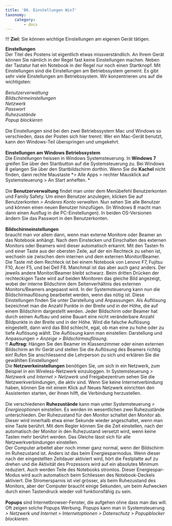 ```yaml
---
title: '06. Einstellungen Win7'
taxonomy:
    category:
        - docs
---
```


!!! **Ziel:** Sie können wichtige Einstellungen am eigenen Gerät tätigen.

**Einstellungen**<br>
Der Titel des Postens ist eigentlich etwas missverständlich. An Ihrem Gerät können Sie nämlich in der Regel fast keine Einstellungen machen. Neben der Tastatur hat ein Notebook in der Regel nur noch einen Startknopf. Mit Einstellungen sind die Einstellungen am Betriebssystem gemeint. Es gibt sehr viele Einstellungen am Betriebssystem. Wir konzentrieren uns auf die wichtigsten:<br><br>
*Benutzerverwaltung*<br>
*Bildschirmeinstellungen*<br>
*Netzwerk*<br>
*Passwort*<br>
*Ruhezustände*<br>
*Popup blockieren*<br><br>
Die Einstellungen sind bei den zwei Betriebssystem Mac und Windows so verschieden, dass der Posten sich hier trennt: Wer ein Mac-Gerät benutzt, kann den Windows-Teil überspringen und umgekehrt.<br><br>
**Einstellungen am Windows Betriebssystem**<br>
Die Einstellungen heissen in Windows Systemsteuerung. In **Windows 7** greifen Sie über den Startbutton auf die Systemsteuerung zu. Bei Windows 8 gelangen Sie über den Startbildschirm dorthin. Wenn Sie die **Kachel** nicht finden, dann rechte Maustaste *> Alle Apps > rechter Mausklick auf Systemsteuerung > An Start anheften. *<br><br>
Die **Benutzerverwaltung** findet man unter dem Menübefehl Benutzerkonten und Family Safety. Um einen Benutzer anzulegen, klicken Sie auf Benutzerkonten  *> Anderes Konto verwalten.* Nun sehen Sie alle Benutzer und können einen neuen Benutzer hinzufügen. (In Windows 8 macht man dann einen Ausflug in die PC-Einstellungen).  In beiden OS-Versionen ändern Sie das Passwort in den Benutzerkonten.<br><br>
**Bildschirmeinstellungen**<br> braucht man vor allem dann, wenn man externe Monitore oder Beamer an das Notebook anhängt. Nach dem Einstecken und Einschalten des externen Monitors oder Beamers wird dieser automatisch erkannt. Mit den Tasten fn und einer Taste aus der obersten Zeile, auf der ein Rechteck zu sehen ist, wechseln sie zwischen dem internen und dem externen Monitor/Beamer. Die Taste mit dem Rechteck ist bei einem Notebook von Lenovo F7, Fujitsu F10, Acer F5, und bei Dell F8. Manchmal ist das aber auch ganz anders. Der jeweils andere Monitor/Beamer bleibt schwarz. Beim dritten Drücken der rechteckigen Taste wird auf beiden Monitoren das gleiche Bild angezeigt, wobei der interne Bildschirm dem Seitenverhältnis des externen Monitors/Beamers angepasst wird. In der Systemsteuerung kann nun die Bildschirmauflösung bearbeitet werden, wenn das nötig ist. Diese Einstellungen finden Sie unter Darstellung und Anpassungen. Als Auflösung bezeichnet man die Anzahl Punkte in der Breite und in der Höhe, die auf einem Bildschirm dargestellt werden. Jeder Bildschirm oder Beamer hat durch seinen Aufbau und seine Bauart eine nicht veränderbare Anzahl Bildpunkte in der Breite und in der Höhe. Wird die falsche Auflösung eingestellt, dann wird das Bild schlecht, egal, ob man eine zu hohe oder zu tiefe Auflösung wählt. Die Auflösung kann man einstellen: Darstellung und Anpassungen *> Anzeige > Bildschirmauflösung.* <br>
!! **Auftrag:** Hängen Sie den Beamer im Klassenzimmer oder einen externen Bildschirm an Ihr Gerät und stellen Sie die Auflösung des Beamers richtig ein! Rufen Sie anschliessend die Lehrperson zu sich und erklären Sie die gewählten Einstellungen!<br>
Die **Netzwerkeinstellungen** benötigen Sie, um sich in ein Netzwerk, zum Beispiel in ein Wireless-Netzwerk einzuloggen. In Systemsteuerung *> Netzwerk und Internet > Netzwerk* und Freigabezentrum sehen Sie die Netzwerkverbindungen, die aktiv sind. Wenn Sie keine Internetverbindung haben, können Sie mit einem Klick auf Neues Netzwerk einrichten den Assistenten starten, der Ihnen hilft, die Verbindung herzustellen.<br><br>
Die verschiedenen **Ruhezustände** kann man unter Systemsteuerung *> Energieoptionen* einstellen. Es werden im wesentlichen zwei Ruhezustände unterschieden. Der Ruhezustand für den Monitor schaltet den Monitor ab. Dieser wird innerhalb etwa einer Sekunde wieder angeschaltet, wenn man eine Taste berührt. Mit dem Regler können Sie die Zeit einstellen, nach der automatisch der Monitor in den Ruhezustand versetzt wird, wenn keine Tasten mehr berührt werden. Das Gleiche lässt sich für alle Netzwerkverbindungen einstellen.<br>
Der Computer arbeitet aber noch immer ganz normal, wenn der Bildschirm im Ruhezustand ist. Anders ist das beim Energiesparmodus. Wenn dieser nach der eingestellten Zeitdauer aktiviert wird, hört die Festplatte auf zu drehen und die Aktivität des Prozessors wird auf ein absolutes Minimum reduziert. Auch werden Teile des Notebooks stromlos. Dieser Energiespar-Modus wird auch automatisch beim Schliessen des Notebook-Deckels aktiviert. Die Stromersparnis ist viel grösser, als beim Ruhezustand des Monitors, aber der Computer braucht einige Sekunden, um beim Aufwecken durch einen Tastendruck wieder voll funktionsfähig zu sein. <br><br>
**Popups** sind Internetbrowser-Fenster, die aufgehen ohne dass man das will. Oft zeigen solche Popups Werbung. Popups kann man in Systemsteuerung *> Netzwerk und Internet > Internetoptionen > Datenschutz > Popupblocker blockieren.*<br>
